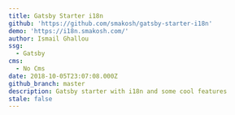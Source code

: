 ```yaml
---
title: Gatsby Starter i18n
github: 'https://github.com/smakosh/gatsby-starter-i18n'
demo: 'https://i18n.smakosh.com/'
author: Ismail Ghallou
ssg:
  - Gatsby
cms:
  - No Cms
date: 2018-10-05T23:07:08.000Z
github_branch: master
description: Gatsby starter with i18n and some cool features
stale: false
---
```

